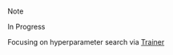 <br>

> [!NOTE]
> In Progress
>
> Focusing on hyperparameter search via [Trainer](https://huggingface.co/docs/transformers/main_classes/trainer#transformers.Trainer)

<br>
<br>

<br>
<br>

<br>
<br>

<br>
<br>
